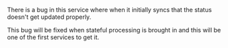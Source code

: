 There is a bug in this service where when it initially syncs that the status doesn't get updated properly.

This bug will be fixed when stateful processing is brought in and this will be one of the first services to get it.
